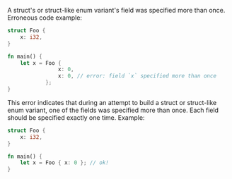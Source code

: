 A struct's or struct-like enum variant's field was specified more than once.
Erroneous code example:
```rust
struct Foo {
    x: i32,
}

fn main() {
    let x = Foo {
                x: 0,
                x: 0, // error: field `x` specified more than once
            };
}
```
This error indicates that during an attempt to build a struct or struct-like
enum variant, one of the fields was specified more than once. Each field should
be specified exactly one time. Example:
```rust
struct Foo {
    x: i32,
}

fn main() {
    let x = Foo { x: 0 }; // ok!
}
```
